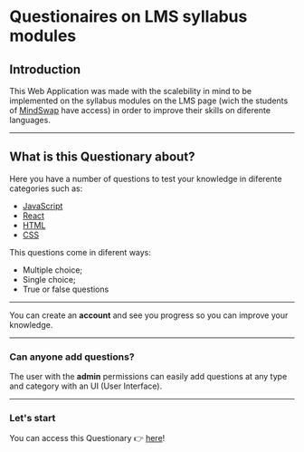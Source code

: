 # Questionaires on LMS syllabus modules

## Introduction
This Web Application was made with the scalebility in mind to be implemented on the syllabus modules on the LMS page (wich the students of [MindSwap](https://mindswap.academy/) have access) in order to improve their skills on diferente languages.

---

## What is this Questionary about?
Here you have a number of questions to test your knowledge in diferente categories such as:

- [JavaScript](https://www.javascript.com/)
- [React](https://reactjs.org/)
- [HTML](https://html.spec.whatwg.org/)
- [CSS](https://www.w3.org/TR/CSS/#css)

This questions come in diferent ways:
- Multiple choice;
- Single choice;
- True or false questions

---

You can create an **account** and see you progress so you can improve your knowledge.

---

### Can anyone add questions?
The user with the **admin** permissions can easily add questions at any type and category with an UI (User Interface).

---

### Let's start

You can access this Questionary 👉 [here](link)!